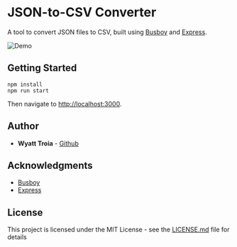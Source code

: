 # JSON-to-CSV Converter

A tool to convert JSON files to CSV, built using [Busboy](https://github.com/mscdex/busboy) and [Express](http://expressjs.com/). 

![Demo](https://imgur.com/yVM2CP1.gif)

## Getting Started

```
npm install
npm run start
```
Then navigate to [http://localhost:3000](http://localhost:3000).

## Author

- **Wyatt Troia** - [Github](https://github.com/wyatt-troia)

## Acknowledgments

- [Busboy](https://github.com/mscdex/busboy)
- [Express](http://expressjs.com/)

## License

This project is licensed under the MIT License - see the [LICENSE.md](https://github.com/wyatt-troia/mini-apps/blob/master/LICENSE.md) file for details
